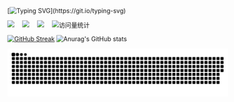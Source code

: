 <!--
**GingerHuang/GingerHuang** is a ✨ _special_ ✨ repository because its `README.md` (this file) appears on your GitHub profile.

Here are some ideas to get you started:

- 🔭 I’m currently working on ...
- 🌱 I’m currently learning ...
- 👯 I’m looking to collaborate on ...
- 🤔 I’m looking for help with ...
- 💬 Ask me about ...
- 📫 How to reach me: ...
- 😄 Pronouns: ...
- ⚡ Fun fact: ...
-->

  

[![Typing SVG](https://readme-typing-svg.demolab.com?font=Fira+Code&weight=700&size=28&pause=1000&color=2596be&vCenter=true&random=false&width=435&lines=Hello!+This+is+Ginger👋.;Welcome+Golos+and+Bamao.)](https://git.io/typing-svg)

<!-- profile logo 个人资料徽标 -->
  <div>
    <a href="https://space.bilibili.com/23025746?spm_id_from=333.337.0.0"><img src="https://img.shields.io/badge/Bilibili-B站-ff69b4" /></a>&emsp;
    <a href="https://blog.csdn.net/qq_38771613?type=blog"><img src="https://img.shields.io/badge/CSDN-论坛-c32136" /></a>&emsp;
    <a href="https://www.zhihu.com/people/huang-ge-1-24"><img src="https://img.shields.io/badge/Zhihu-知乎-blue" /></a>&emsp;
    <!-- visitor statistics logo 访问量统计徽标 -->
    <img src="https://komarev.com/ghpvc/?username=GingerHuang&label=Views&color=2596be&style=flat" alt="访问量统计" />
  </div>

[![GitHub Streak](https://streak-stats.demolab.com/?user=GingerHuang)](https://git.io/streak-stats)
![Anurag's GitHub stats](https://github-readme-stats.vercel.app/api?username=GingerHuang&show_icons=true)

<picture>
  <source media="(prefers-color-scheme: dark)" srcset="https://raw.githubusercontent.com/GingerHuang/GingerHuang/origin/snk/github-contribution-grid-snake-dark.svg" />
  <source media="(prefers-color-scheme: light)" srcset="https://raw.githubusercontent.com/GingerHuang/GingerHuang/origin/snk/github-contribution-grid-snake.svg" />
  <img alt="github-snake" src="https://raw.githubusercontent.com/GingerHuang/GingerHuang/origin/snk/github-contribution-grid-snake-dark.svg" />
</picture>


